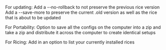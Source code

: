 For updating:
Add a --no-rollback to not preserve the previous rice version
Add a --save-more to preserve the current .old version as well as the rice that is about to be updated

For Portability:
Option to save all the configs on the computer into a zip and take a zip and distribute it across the computer to create identical setups

For Ricing:
Add in an option to list your currently installed rices
